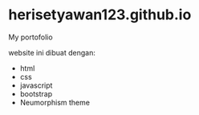 # herisetyawan123.github.io
My portofolio

website ini dibuat dengan:
- html
- css
- javascript
- bootstrap
- Neumorphism theme
